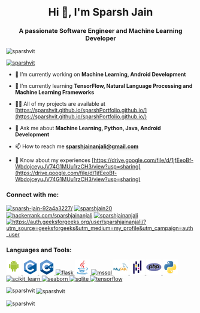 <h1 align="center">Hi 👋, I'm Sparsh Jain</h1>
<h3 align="center">A passionate Software Engineer and Machine Learning Developer</h3>

<p align="left"> <img src="https://komarev.com/ghpvc/?username=sparshvit&label=Profile%20views&color=0e75b6&style=flat" alt="sparshvit" /> </p>

<p align="left"> <a href="https://github.com/ryo-ma/github-profile-trophy"><img src="https://github-profile-trophy.vercel.app/?username=sparshvit" alt="sparshvit" /></a> </p>

- 🔭 I’m currently working on **Machine Learning, Android Development**

- 🌱 I’m currently learning **TensorFlow, Natural Language Processing and Machine Learning Frameworks**

- 👨‍💻 All of my projects are available at [https://sparshvit.github.io/sparshPortfolio.github.io/](https://sparshvit.github.io/sparshPortfolio.github.io/)

- 💬 Ask me about **Machine Learning, Python, Java, Android Development**

- 📫 How to reach me **sparshjainanjali@gmail.com**

- 📄 Know about my experiences [https://drive.google.com/file/d/1jfEeoBf-WbdojceyuJV74G1MUu1rzCH3/view?usp=sharing](https://drive.google.com/file/d/1jfEeoBf-WbdojceyuJV74G1MUu1rzCH3/view?usp=sharing)

<h3 align="left">Connect with me:</h3>
<p align="left">
<a href="https://linkedin.com/in/sparsh-jain-92a4a3227/" target="blank"><img align="center" src="https://raw.githubusercontent.com/rahuldkjain/github-profile-readme-generator/master/src/images/icons/Social/linked-in-alt.svg" alt="sparsh-jain-92a4a3227/" height="30" width="40" /></a>
<a href="https://kaggle.com/sparshjain20" target="blank"><img align="center" src="https://raw.githubusercontent.com/rahuldkjain/github-profile-readme-generator/master/src/images/icons/Social/kaggle.svg" alt="sparshjain20" height="30" width="40" /></a>
<a href="https://www.hackerrank.com/hackerrank.com/sparshjainanjali" target="blank"><img align="center" src="https://raw.githubusercontent.com/rahuldkjain/github-profile-readme-generator/master/src/images/icons/Social/hackerrank.svg" alt="hackerrank.com/sparshjainanjali" height="30" width="40" /></a>
<a href="https://www.leetcode.com/sparshjainanjali" target="blank"><img align="center" src="https://raw.githubusercontent.com/rahuldkjain/github-profile-readme-generator/master/src/images/icons/Social/leet-code.svg" alt="sparshjainanjali" height="30" width="40" /></a>
<a href="https://auth.geeksforgeeks.org/user/https://auth.geeksforgeeks.org/user/sparshjainanjali/?utm_source=geeksforgeeks&utm_medium=my_profile&utm_campaign=auth_user" target="blank"><img align="center" src="https://raw.githubusercontent.com/rahuldkjain/github-profile-readme-generator/master/src/images/icons/Social/geeks-for-geeks.svg" alt="https://auth.geeksforgeeks.org/user/sparshjainanjali/?utm_source=geeksforgeeks&utm_medium=my_profile&utm_campaign=auth_user" height="30" width="40" /></a>
</p>

<h3 align="left">Languages and Tools:</h3>
<p align="left"> <a href="https://developer.android.com" target="_blank" rel="noreferrer"> <img src="https://raw.githubusercontent.com/devicons/devicon/master/icons/android/android-original-wordmark.svg" alt="android" width="40" height="40"/> </a> <a href="https://www.cprogramming.com/" target="_blank" rel="noreferrer"> <img src="https://raw.githubusercontent.com/devicons/devicon/master/icons/c/c-original.svg" alt="c" width="40" height="40"/> </a> <a href="https://www.w3schools.com/cpp/" target="_blank" rel="noreferrer"> <img src="https://raw.githubusercontent.com/devicons/devicon/master/icons/cplusplus/cplusplus-original.svg" alt="cplusplus" width="40" height="40"/> </a> <a href="https://flask.palletsprojects.com/" target="_blank" rel="noreferrer"> <img src="https://www.vectorlogo.zone/logos/pocoo_flask/pocoo_flask-icon.svg" alt="flask" width="40" height="40"/> </a> <a href="https://www.java.com" target="_blank" rel="noreferrer"> <img src="https://raw.githubusercontent.com/devicons/devicon/master/icons/java/java-original.svg" alt="java" width="40" height="40"/> </a> <a href="https://www.microsoft.com/en-us/sql-server" target="_blank" rel="noreferrer"> <img src="https://www.svgrepo.com/show/303229/microsoft-sql-server-logo.svg" alt="mssql" width="40" height="40"/> </a> <a href="https://www.mysql.com/" target="_blank" rel="noreferrer"> <img src="https://raw.githubusercontent.com/devicons/devicon/master/icons/mysql/mysql-original-wordmark.svg" alt="mysql" width="40" height="40"/> </a> <a href="https://pandas.pydata.org/" target="_blank" rel="noreferrer"> <img src="https://raw.githubusercontent.com/devicons/devicon/2ae2a900d2f041da66e950e4d48052658d850630/icons/pandas/pandas-original.svg" alt="pandas" width="40" height="40"/> </a> <a href="https://www.php.net" target="_blank" rel="noreferrer"> <img src="https://raw.githubusercontent.com/devicons/devicon/master/icons/php/php-original.svg" alt="php" width="40" height="40"/> </a> <a href="https://www.python.org" target="_blank" rel="noreferrer"> <img src="https://raw.githubusercontent.com/devicons/devicon/master/icons/python/python-original.svg" alt="python" width="40" height="40"/> </a> <a href="https://scikit-learn.org/" target="_blank" rel="noreferrer"> <img src="https://upload.wikimedia.org/wikipedia/commons/0/05/Scikit_learn_logo_small.svg" alt="scikit_learn" width="40" height="40"/> </a> <a href="https://seaborn.pydata.org/" target="_blank" rel="noreferrer"> <img src="https://seaborn.pydata.org/_images/logo-mark-lightbg.svg" alt="seaborn" width="40" height="40"/> </a> <a href="https://www.sqlite.org/" target="_blank" rel="noreferrer"> <img src="https://www.vectorlogo.zone/logos/sqlite/sqlite-icon.svg" alt="sqlite" width="40" height="40"/> </a> <a href="https://www.tensorflow.org" target="_blank" rel="noreferrer"> <img src="https://www.vectorlogo.zone/logos/tensorflow/tensorflow-icon.svg" alt="tensorflow" width="40" height="40"/> </a> </p>

<p><img align="left" src="https://github-readme-stats.vercel.app/api/top-langs?username=sparshvit&show_icons=true&locale=en&layout=compact" alt="sparshvit" /></p>

<p>&nbsp;<img align="center" src="https://github-readme-stats.vercel.app/api?username=sparshvit&show_icons=true&locale=en" alt="sparshvit" /></p>

<p><img align="center" src="https://github-readme-streak-stats.herokuapp.com/?user=sparshvit&" alt="sparshvit" /></p>
